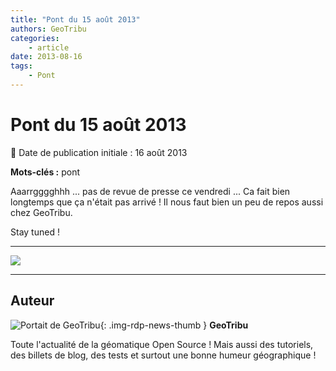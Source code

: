 ```yaml
---
title: "Pont du 15 août 2013"
authors: GeoTribu
categories:
    - article
date: 2013-08-16
tags:
    - Pont
---
```


# Pont du 15 août 2013

:calendar: Date de publication initiale : 16 août 2013

**Mots-clés :** pont

Aaarrgggghhh ... pas de revue de presse ce vendredi ... Ca fait bien longtemps que ça n'était pas arrivé ! Il nous faut bien un peu de repos aussi chez GeoTribu.

 Stay tuned !

----

![](https://cdn.geotribu.fr/img/articles-blog-rdp/capture-ecran/78312235.jpg)

----

## Auteur

![Portait de GeoTribu](https://cdn.geotribu.fr/img/internal/charte/geotribu_logo_64x64.png){: .img-rdp-news-thumb }
**GeoTribu**

Toute l'actualité de la géomatique Open Source ! Mais aussi des tutoriels, des billets de blog, des tests et surtout une bonne humeur géographique !
